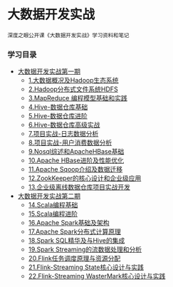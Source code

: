 #  大数据开发实战

```
深度之眼公开课《大数据开发实战》学习资料和笔记
```
### 学习目录

* [大数据开发实战第一期](Bigdata_development/README.md)
    - [1.大数据概况及Hadoop生态系统](Bigdata_development/chapter01.md)
    - [2.Hadoop分布式文件系统HDFS](Bigdata_development/chapter02.md)
    - [3.MapReduce 编程模型基础和实践](Bigdata_development/chapter03.md)
    - [4.Hive-数据仓库基础](Bigdata_development/chapter04.md)
    - [5.Hive-数据仓库进阶](Bigdata_development/chapter05.md)
    - [6.Hive-数据仓库高级实战](Bigdata_development/chapter06.md)
    - [7.项目实战-日志数据分析](Bigdata_development/chapter07.md)
    - [8.项目实战-用户消费数据分析](Bigdata_development/chapter08.md)
    - [9.Nosql综述和ApacheHBase基础](Bigdata_development/chapter09.md)
    - [10.Apache HBase进阶及性能优化](Bigdata_development/chapter10.md)
    - [11.Apache Sqoop介绍及数据迁移](Bigdata_development/chapter11.md)
    - [12.ZookKeeper的核心设计和企业级应用](Bigdata_development/chapter12.md)
    - [13.企业级离线数据仓库项目实战开发](Bigdata_development/chapter13.md)
* [大数据开发实战第二期](Bigdata_development/README.md)
    - [14.Scala编程基础](Bigdata_development/chapter14.md)
    - [15.Scala编程进阶](Bigdata_development/chapter15.md)
    - [16.Apache Spark基础及架构](Bigdata_development/chapter16.md)
    - [17.Apache Spark分布式计算原理](Bigdata_development/chapter17.md)
    - [18.Spark SQL精华及与Hive的集成](Bigdata_development/chapter18.md)
    - [19.Spark Streaming的流数据处理和分析](Bigdata_development/chapter19.md)
    - [20.Flink任务调度原理与资源分配](Bigdata_development/chapter20.md)
    - [21.Flink-Streaming State核心设计与实践](Bigdata_development/chapter21.md)
    - [22.Flink-Streaming WasterMark核心设计与实践](Bigdata_development/chapter22.md)



